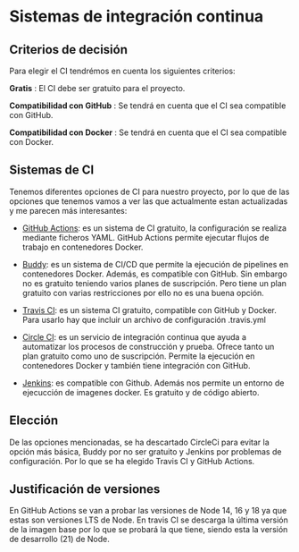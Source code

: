 # Sistemas de integración continua

## Criterios de decisión

Para elegir el CI tendrémos en cuenta los siguientes criterios:

**Gratis** : El CI debe ser gratuito para el proyecto.

**Compatibilidad con GitHub** : Se tendrá en cuenta que el CI sea compatible con GitHub.

**Compatibilidad con Docker** : Se tendrá en cuenta que el CI sea compatible con Docker.

## Sistemas de CI

Tenemos diferentes opciones de CI para nuestro proyecto, por lo que de las opciones que tenemos vamos a ver las que actualmente estan actualizadas y me parecen más interesantes:

* [GitHub Actions](https://docs.github.com/es/actions): es un sistema de CI gratuito, la configuración se realiza mediante ficheros YAML. GitHub Actions permite ejecutar flujos de trabajo en contenedores Docker.

* [Buddy](https://buddy.works/): es un sistema de CI/CD que permite la ejecución de pipelines en contenedores Docker. Además, es compatible con GitHub. Sin embargo no es gratuito teniendo varios planes de suscripción. Pero tiene un plan gratuito con varias restricciones por ello no es una buena opción.

* [Travis CI](https://travis-ci.com/): es un sistema CI gratuito, compatible con GitHub y Docker. Para usarlo hay que incluir un archivo de configuración .travis.yml

* [Circle CI](https://circleci.com/): es un servicio de integración continua que ayuda a automatizar los procesos de construcción y prueba. Ofrece tanto un plan gratuito como uno de suscripción. Permite la ejecución en contenedores Docker y también tiene integración con GitHub.

* [Jenkins](https://www.jenkins.io/): es compatible con Github. Además nos permite un entorno de ejecucción de imagenes docker. Es gratuito y de código abierto.

## Elección

De las opciones mencionadas, se ha descartado CircleCi para evitar la opción más básica, Buddy por no ser gratuito y Jenkins por problemas de configuración. Por lo que se ha elegido Travis CI y GitHub Actions.

## Justificación de versiones

En GitHub Actions se van a probar las versiones de Node 14, 16 y 18 ya que estas son versiones LTS de Node. En travis CI se descarga la última versión de la imagen base por lo que se probará la que tiene, siendo esta la versión de desarrollo (21) de Node.


